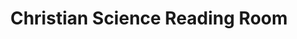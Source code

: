 ---
title: "Christian Science Reading Room"
url: /albuquerque/christian-science-reading-room/
shop: Bücher
---